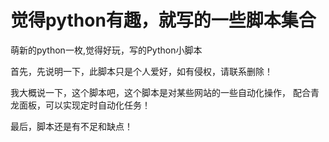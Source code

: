 # 觉得python有趣，就写的一些脚本集合

萌新的python一枚,觉得好玩，写的Python小脚本

首先，先说明一下，此脚本只是个人爱好，如有侵权，请联系删除！

我大概说一下，这个脚本吧，这个脚本是对某些网站的一些自动化操作，
配合青龙面板，可以实现定时自动化任务！

最后，脚本还是有不足和缺点！


